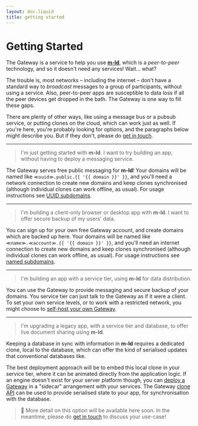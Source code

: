 ```yaml
---
layout: doc.liquid
title: getting started
---
```

# Getting Started

The Gateway is a service to help you use [**m-ld**](https://m-ld.org/), which is a _peer-to-peer_ technology, and so it doesn't need any services! Wait... what?

The trouble is, most networks – including the internet – don't have a standard way to _broadcast_ messages to a group of participants, without using a service. Also, peer-to-peer apps are susceptible to data loss if all the peer devices get dropped in the bath. The Gateway is one way to fill these gaps.

There are plenty of other ways, like using a message bus or a pubsub service, or putting clones on the cloud, which can work just as well. If you're here, you're probably looking for options, and the paragraphs below might describe you. But if they don't, please do [get in touch](http://m-ld.org/hello/).

---

> I'm just getting started with **m-ld**. I want to try building an app, without having to deploy a messaging service.

The Gateway serves free public messaging for **m-ld**! Your domains will be named like `≪uuid≫.public.{{ '{{ domain }}' }}`, and you'll need a network connection to create new domains and keep clones synchronised (although individual clones can work offline, as usual). For usage instructions see [UUID subdomains](uuid-subdomains).

---

> I'm building a client-only browser or desktop app with **m-ld**. I want to offer secure backup of my users' data.

You can sign up for your own free Gateway account, and create domains which are backed up here. Your domains will be named like `≪name≫.≪account≫.{{ '{{ domain }}' }}`, and you'll need an internet connection to create new domains and keep clones synchronised (although individual clones can work offline, as usual). For usage instructions see [named subdomains](named-subdomains).

---

> I'm building an app with a service tier, using **m-ld** for data distribution.

You can use the Gateway to provide messaging and secure backup of your domains. You service tier can just talk to the Gateway as if it were a client. To set your own service levels, or to work with a restricted network, you might choose to [self-host your own Gateway](self-host).

---

> I'm upgrading a legacy app, with a service tier and database, to offer live document sharing using **m-ld**.

Keeping a database in sync with information in **m-ld** requires a dedicated clone, local to the database, which can offer the kind of serialised updates that conventional databases like.

The best deployment approach will be to embed this local clone in your service tier, where it can be animated directly from the application logic. If an engine doesn't exist for your server platform though, you can [deploy a Gateway](self-host) in a "sidecar" arrangement with your services. The Gateway [clone API](clone-api) can be used to provide serialised state to your app, for synchronisation with the database.

> 🚧 More detail on this option will be available here soon. In the meantime, please do [get in touch](http://m-ld.org/hello/) to discuss your use-case!